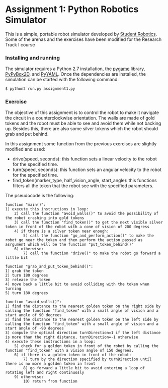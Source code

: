 # Assignment 1: Python Robotics Simulator

This is a simple, portable robot simulator developed by [Student Robotics](https://studentrobotics.org).
Some of the arenas and the exercises have been modified for the Research Track I course

### Installing and running

The simulator requires a Python 2.7 installation, the [pygame](http://pygame.org/) library, [PyPyBox2D](https://pypi.python.org/pypi/pypybox2d/2.1-r331), and [PyYAML](https://pypi.python.org/pypi/PyYAML/).
Once the dependencies are installed, the simulation can be started with the following command: 

```bash
$ python2 run.py assignment1.py
```

### Exercise
The objective of this assignment is to control the robot to make it navigate the circuit in a counterclockwise orientation. The walls are made of gold tokens and the robot must be able to see and avoid them while not backing up. Besides this, there are also some silver tokens which the robot should grab and put behind.

In this assignment some function from the previous exercises are slightly modified and  used:
- drive(speed, seconds): this function sets a linear velocity to the robot for the specified time.
- turn(speed, seconds): this function sets an angular velocity to the robot for the specified time.
- find_token(marker_type, half_vision_angle, start_angle): this functions filters all the token that the robot see with the specified parameters.

The pseudocode is the following:

```
function "main()":
1) execute this instructions in loop:
    2) call the function "avoid_walls()" to avoid the possibility of the robot crashing into gold tokens
    3) call the function "find_token()" to get the next visible silver token in front of the robot with a cone of vision of 200 degress
    4) if there is a silver token near enough:
        5) call the function "go_and_perform_action()" to make the robot go near the token and then perform the action passed as asrgument which will be the function "put_token_behind()"
    6) otherwise:
        7) call the function "drive()" to make the robot go forward a little bit
```
```
function "grab_and_put_token_behind()":
1) grab the token
2) turn 180 degrees
3) release the token
4) move back a little bit to avoid colliding with the token when turning
5) turn 180 degrees
```
```
function "avoid_walls()":
1) find the distance to the nearest golden token on the right side by calling the function "find_token" with a small angle of vision and a start angle of 90 degrees
2) find the distance to the nearest golden token on the left side by calling the function "find_token" with a small angle of vision and a start angle of -90 degrees
3) compute the optimal direction turnDirection=1 if the left distance is more than the right distance, turnDirection=-1 otherwise
4) execute these instructions in a loop:
    5) check for a golden token in front of the robot by calling the function "find_token" with a vision angle of 150 degrees.
    6) if there is a golden token in front of the robot:
        7) turn by the direction specified by turnDirection until there is no more a golden token in front
        8) go forward a little bit to avoid entering a loop of rotating left and right continuosly
    9) otherwise:
        10) return from function
